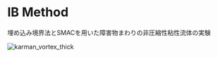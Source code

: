 # IB Method 
埋め込み境界法とSMACを用いた障害物まわりの非圧縮性粘性流体の実験

![karman_vortex_thick](https://user-images.githubusercontent.com/42662735/129057240-3428b04f-4062-46b1-b0f9-321a5c9d70ee.gif)
